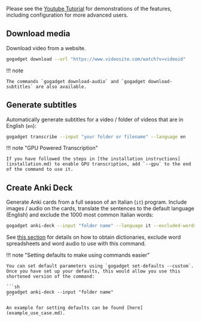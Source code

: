 Please see the [Youtube Tutorial](../getting_started/video_tutorial.md) for demonstrations of the features, including configuration for more advanced users.

## Download media

Download video from a website.

```sh
gogadget download --url "https://www.videosite.com/watch?v=videoid"
```

!!! note

    The commands `gogadget download-audio` and `gogadget download-subtitles` are also available.

## Generate subtitles

Automatically generate subtitles for a video / folder of videos that are in English (`en`):

```sh
gogadget transcribe --input "your folder or filename" --language en
```

!!! note "GPU Powered Transcription"

    If you have followed the steps in [the installation instructions](installation.md) to enable GPU transcription, add `--gpu` to the end of the command to use it.

## Create Anki Deck

Generate Anki cards from a full season of an Italian (`it`) program. Include images / audio on the cards, translate the sentences to the default language (English) and exclude the 1000 most common Italian words:

```sh
gogadget anki-deck --input "folder name" --language it --excluded-words "ita_top_1000_words.xlsx"
```

See [this section](../getting_started/getting_resources.md) for details on how to obtain dictionaries, exclude word spreadsheets and word audio to use with this command.

!!! note "Setting defaults to make using commands easier"

    You can set default parameters using `gogadget set-defaults --custom`. Once you have set up your defaults, this would allow you use this shortened version of the command:

    ```sh
    gogadget anki-deck --input "folder name"
    ```

    An example for setting defaults can be found [here](example_use_case.md).
